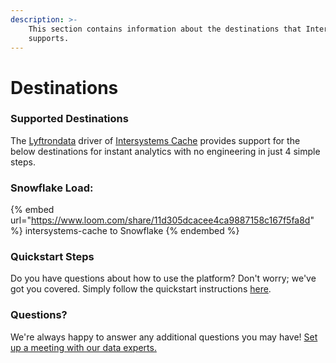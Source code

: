 ```yaml
---
description: >-
    This section contains information about the destinations that Intersystems Cache
    supports.
---
```


# Destinations

### Supported Destinations

The [Lyftrondata](https://www.lyftrondata.com/) driver of [Intersystems Cache](https://www.lyftrondata.com/integration/intersystems-cache/) provides support for the below destinations for instant analytics with no engineering in just 4 simple steps.

### Snowflake Load:

{% embed url="https://www.loom.com/share/11d305dcacee4ca9887158c167f5fa8d" %}
intersystems-cache to Snowflake
{% endembed %}

### Quickstart Steps

Do you have questions about how to use the platform? Don't worry; we've got you covered. Simply follow the quickstart instructions [here](../../../quickstart-steps.md).

### Questions? <a href="#questions" id="questions"></a>

We're always happy to answer any additional questions you may have! [Set up a meeting with our data experts.](https://www.lyftrondata.com/book-a-meeting/)
